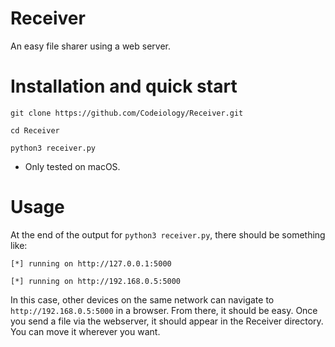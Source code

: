 # Receiver

An easy file sharer using a web server.

# Installation and quick start

`git clone https://github.com/Codeiology/Receiver.git`

`cd Receiver`

`python3 receiver.py`

* Only tested on macOS.

# Usage

At the end of the output for `python3 receiver.py`, there should be something like:


`[*] running on http://127.0.0.1:5000`

`[*] running on http://192.168.0.5:5000`


In this case, other devices on the same network can navigate to `http://192.168.0.5:5000` in a browser. From there, it should be easy.
Once you send a file via the webserver, it should appear in the Receiver directory. You can move it wherever you want.
